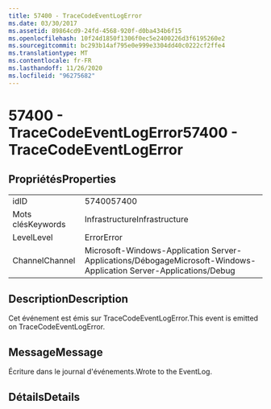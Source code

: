 ```yaml
---
title: 57400 - TraceCodeEventLogError
ms.date: 03/30/2017
ms.assetid: 89864cd9-24fd-4568-920f-d0ba434b6f15
ms.openlocfilehash: 10f24d1850f1306f0ec5e2400226d3f6195260e2
ms.sourcegitcommit: bc293b14af795e0e999e3304dd40c0222cf2ffe4
ms.translationtype: MT
ms.contentlocale: fr-FR
ms.lasthandoff: 11/26/2020
ms.locfileid: "96275682"
---
```

# <a name="57400---tracecodeeventlogerror"></a><span data-ttu-id="9724e-102">57400 - TraceCodeEventLogError</span><span class="sxs-lookup"><span data-stu-id="9724e-102">57400 - TraceCodeEventLogError</span></span>

## <a name="properties"></a><span data-ttu-id="9724e-103">Propriétés</span><span class="sxs-lookup"><span data-stu-id="9724e-103">Properties</span></span>  
  
|||  
|-|-|  
|<span data-ttu-id="9724e-104">id</span><span class="sxs-lookup"><span data-stu-id="9724e-104">ID</span></span>|<span data-ttu-id="9724e-105">57400</span><span class="sxs-lookup"><span data-stu-id="9724e-105">57400</span></span>|  
|<span data-ttu-id="9724e-106">Mots clés</span><span class="sxs-lookup"><span data-stu-id="9724e-106">Keywords</span></span>|<span data-ttu-id="9724e-107">Infrastructure</span><span class="sxs-lookup"><span data-stu-id="9724e-107">Infrastructure</span></span>|  
|<span data-ttu-id="9724e-108">Level</span><span class="sxs-lookup"><span data-stu-id="9724e-108">Level</span></span>|<span data-ttu-id="9724e-109">Error</span><span class="sxs-lookup"><span data-stu-id="9724e-109">Error</span></span>|  
|<span data-ttu-id="9724e-110">Channel</span><span class="sxs-lookup"><span data-stu-id="9724e-110">Channel</span></span>|<span data-ttu-id="9724e-111">Microsoft-Windows-Application Server-Applications/Débogage</span><span class="sxs-lookup"><span data-stu-id="9724e-111">Microsoft-Windows-Application Server-Applications/Debug</span></span>|  
  
## <a name="description"></a><span data-ttu-id="9724e-112">Description</span><span class="sxs-lookup"><span data-stu-id="9724e-112">Description</span></span>  

 <span data-ttu-id="9724e-113">Cet événement est émis sur TraceCodeEventLogError.</span><span class="sxs-lookup"><span data-stu-id="9724e-113">This event is emitted on TraceCodeEventLogError.</span></span>  
  
## <a name="message"></a><span data-ttu-id="9724e-114">Message</span><span class="sxs-lookup"><span data-stu-id="9724e-114">Message</span></span>  

 <span data-ttu-id="9724e-115">Écriture dans le journal d'événements.</span><span class="sxs-lookup"><span data-stu-id="9724e-115">Wrote to the EventLog.</span></span>  
  
## <a name="details"></a><span data-ttu-id="9724e-116">Détails</span><span class="sxs-lookup"><span data-stu-id="9724e-116">Details</span></span>
